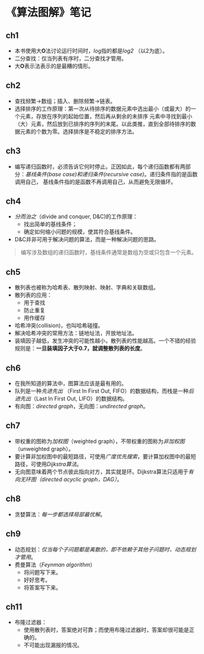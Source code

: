 # 《算法图解》笔记

## ch1
 
- 本书使用大**O**法讨论运行时间时，*log*指的都是*log2* （以2为底）。
- 二分查找：仅当列表有序时，二分查找才管用。
- 大**O**表示法表示的是最糟的情形。

## ch2

- 查找频繁->数组；插入、删除频繁->链表。
- 选择排序的工作原理：第一次从待排序的数据元素中选出最小（或最大）的一个元素，存放在序列的起始位置，然后再从剩余的未排序
元素中寻找到最小（大）元素，然后放到已排序的序列的末尾。以此类推，直到全部待排序的数据元素的个数为零。选择排序是不稳定的排序方法。

## ch3

- 编写递归函数时，必须告诉它何时停止。正因如此，每个递归函数都有两部分：*基线条件(base case)和递归条件(recursive case)*。递归条件指的是函数调用自己，
基线条件指的是函数不再调用自己，从而避免无限循环。

## ch4

- *分而治之*（divide and conquer, D&C)的工作原理：
  - 找出简单的基线条件；
  - 确定如何缩小问题的规模，使其符合基线条件。
- D&C并非可用于解决问题的算法，而是一种解决问题的思路。

> 编写涉及数组的递归函数时，基线条件通常是数组为空或只包含一个元素。

## ch5

- 散列表也被称为哈希表、散列映射、映射、字典和关联数组。
- 散列表的应用：
  - 用于查找
  - 防止重复
  - 用作缓存
- 哈希冲突(collision)，也叫哈希碰撞。
- 解决哈希冲突的常用方法：链地址法，开放地址法。
- 装填因子越低，发生冲突的可能性越小，散列表的性能越高。一个不错的经验规则是：**一旦装填因子大于0.7，就调整散列表的长度**。
 
## ch6

- 在我所知道的算法中，图算法应该是最有用的。
- 队列是一种*先进先出* （First In First Out, FIFO）的数据结构，而栈是一种*后进先出*（Last In First Out, LIFO）的数据结构。
- 有向图：*directed graph*，无向图：*undirected graph*。

## ch7

- 带权重的图称为*加权图*（weighted graph），不带权重的图称为*非加权图*（unweighted graph）。
- 要计算非加权图中的最短路径，可使用*广度优先搜索*，要计算加权图中的最短路径，可使用*Dijkstra算法*。
- 无向图意味着两个节点彼此指向对方，其实就是环。Dijkstra算法只适用于*有向无环图（directed acyclic graph，DAG）*。

## ch8

- 贪婪算法：*每一步都选择局部最优解*。

## ch9

- 动态规划：*仅当每个子问题都是离散的，即不依赖于其他子问题时，动态规划才管用*。
- 费曼算法（*Feynman algorithm*）
  - 将问题写下来。
  - 好好思考。
  - 将答案写下来。
  
## ch11

- 布隆过滤器：
  - 使用散列表时，答案绝对可靠；而使用布隆过滤器时，答案却很可能是正确的。
  - 不可能出现漏报的情况。
  

